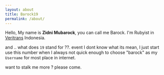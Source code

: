 ```yaml
---
layout: about
title: Barock19
permalink: /about/
---
```


Hello, My name is **Zidni Mubarock**, you can call me Barock.
I\'m <span class="red">Rubyist</span> in [Veritrans](https://www.veritrans.co.id/) Indonesia.

and .. what does `19` stand for ??. event I dont know what its mean,
I just start use this number when I always not quick enough to choose "barock" as my `Username` for most place in internet.

want to stalk me more ? please come.
